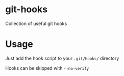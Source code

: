 # git-hooks
Collection of useful git hooks

# Usage
Just add the hook script to your `.git/hooks/` directory

Hooks can be skipped with `--no-verify` 
